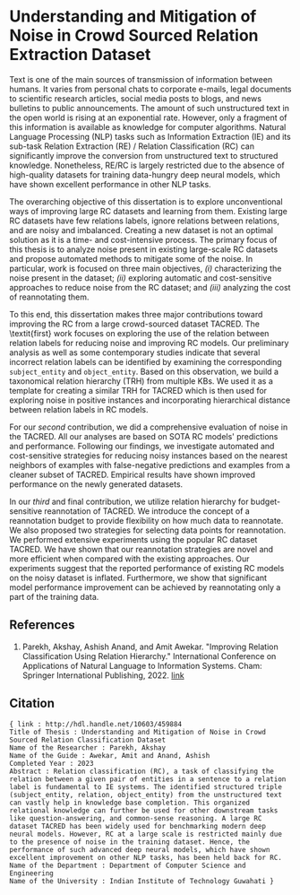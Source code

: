 # Understanding and Mitigation of Noise in Crowd Sourced Relation Extraction Dataset
Text is one of the main sources of transmission of information between humans. It varies from personal chats to corporate e-mails, legal documents to scientific research articles, social media posts to blogs, and news bulletins to public announcements. The amount of such unstructured text in the open world is rising at an exponential rate. However, only a fragment of this information is available as knowledge for computer algorithms. Natural Language Processing (NLP) tasks such as Information Extraction (IE) and its sub-task Relation Extraction (RE) / Relation Classification (RC) can significantly improve the conversion from unstructured text to structured knowledge. Nonetheless, RE/RC is largely restricted due to the absence of high-quality datasets for training data-hungry deep neural models, which have shown excellent performance in other NLP tasks.

The overarching objective of this dissertation is to explore unconventional ways of improving large RC datasets and learning from them. Existing large RC datasets have few relations labels, ignore relations between relations, and are noisy and imbalanced. Creating a new dataset is not an optimal solution as it is a time- and cost-intensive process. The primary focus of this thesis is to analyze noise present in existing large-scale RC datasets and propose automated methods to mitigate some of the noise. In particular, work is focused on three main objectives, *(i)* characterizing the noise present in the dataset; *(ii)* exploring automatic and cost-sensitive approaches to reduce noise from the RC dataset; and *(iii)* analyzing the cost of reannotating them. 

To this end, this dissertation makes three major contributions toward improving the RC from a large crowd-sourced dataset TACRED. The \textit{first} work focuses on exploring the use of the relation between relation labels for reducing noise and improving RC models. Our preliminary analysis as well as some contemporary studies indicate that several incorrect relation labels can be identified by examining the corresponding `subject_entity` and `object_entity`. Based on this observation, we build a taxonomical relation hierarchy (TRH) from multiple KBs. We used it as a template for creating a similar TRH for TACRED which is then used for exploring noise in positive instances and incorporating hierarchical distance between relation labels in RC models.

For our *second* contribution, we did a comprehensive evaluation of noise in the TACRED. All our analyses are based on SOTA RC models' predictions and performance. Following our findings, we investigate automated and cost-sensitive strategies for reducing noisy instances based on the nearest neighbors of examples with false-negative predictions and examples from a cleaner subset of TACRED. Empirical results have shown improved performance on the newly generated datasets.

In our *third* and final contribution, we utilize relation hierarchy for budget-sensitive reannotation of TACRED. We introduce the concept of a reannotation budget to provide flexibility on how much data to reannotate. We also proposed two strategies for selecting data points for reannotation. We performed extensive experiments using the popular RC dataset TACRED. We have shown that our reannotation strategies are novel and more efficient when compared with the existing approaches. Our experiments suggest that the reported performance of existing RC models on the noisy dataset is inflated. Furthermore, we show that significant model performance improvement can be achieved by reannotating only a part of the training data.



## References

1. Parekh, Akshay, Ashish Anand, and Amit Awekar. "Improving Relation Classification Using Relation Hierarchy." International Conference on Applications of Natural Language to Information Systems. Cham: Springer International Publishing, 2022. [link](https://link.springer.com/chapter/10.1007/978-3-031-08473-7_29)

## Citation
```
{ link : http://hdl.handle.net/10603/459884
Title of Thesis : Understanding and Mitigation of Noise in Crowd Sourced Relation Classification Dataset
Name of the Researcher : Parekh, Akshay
Name of the Guide : Awekar, Amit and Anand, Ashish
Completed Year : 2023
Abstract : Relation classification (RC), a task of classifying the relation between a given pair of entities in a sentence to a relation label is fundamental to IE systems. The identified structured triple (subject_entity, relation, object_entity) from the unstructured text can vastly help in knowledge base completion. This organized relational knowledge can further be used for other downstream tasks like question-answering, and common-sense reasoning. A large RC dataset TACRED has been widely used for benchmarking modern deep neural models. However, RC at a large scale is restricted mainly due to the presence of noise in the training dataset. Hence, the performance of such advanced deep neural models, which have shown excellent improvement on other NLP tasks, has been held back for RC.
Name of the Department : Department of Computer Science and Engineering
Name of the University : Indian Institute of Technology Guwahati }
```